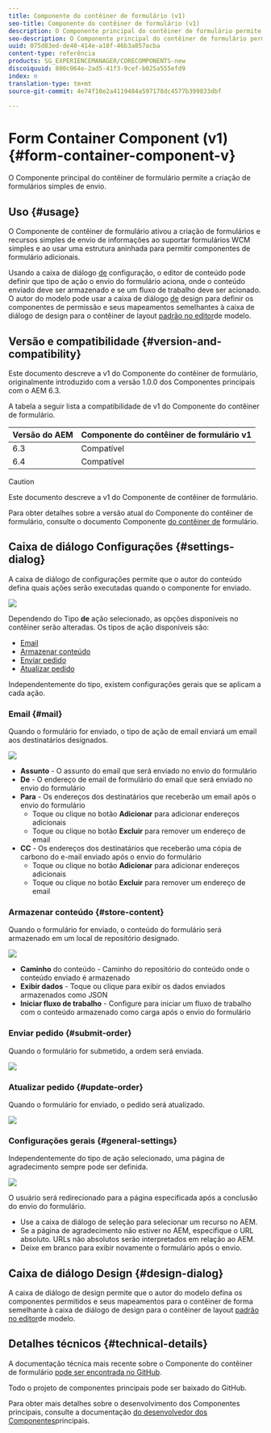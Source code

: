 ```yaml
---
title: Componente do contêiner de formulário (v1)
seo-title: Componente do contêiner de formulário (v1)
description: O Componente principal do contêiner de formulário permite a criação de formulários simples de envio.
seo-description: O Componente principal do contêiner de formulário permite a criação de formulários simples de envio.
uuid: 075d83ed-de40-414e-a18f-46b3a857acba
content-type: referência
products: SG_EXPERIENCEMANAGER/CORECOMPONENTS-new
discoiquuid: 800c064e-2ad5-41f3-9cef-b025a555efd9
index: n
translation-type: tm+mt
source-git-commit: 4e74f10e2a4119484a597178dc4577b399833dbf

---
```



# Form Container Component (v1){#form-container-component-v}

O Componente principal do contêiner de formulário permite a criação de formulários simples de envio.

## Uso {#usage}

O Componente de contêiner de formulário ativou a criação de formulários e recursos simples de envio de informações ao suportar formulários WCM simples e ao usar uma estrutura aninhada para permitir componentes de formulário adicionais.

Usando a caixa de diálogo [de](form-container-v1.md#main-pars_title) configuração, o editor de conteúdo pode definir que tipo de ação o envio do formulário aciona, onde o conteúdo enviado deve ser armazenado e se um fluxo de trabalho deve ser acionado. O autor do modelo pode usar a caixa de diálogo [de](form-container-v1.md#main-pars_title_1995166862) design para definir os componentes de permissão e seus mapeamentos semelhantes à caixa de diálogo de design para o contêiner de layout [padrão no editor](https://helpx.adobe.com/experience-manager/6-4/sites/authoring/using/templates.html#main-pars_title_1754153843)de modelo.

## Versão e compatibilidade {#version-and-compatibility}

Este documento descreve a v1 do Componente do contêiner de formulário, originalmente introduzido com a versão 1.0.0 dos Componentes principais com o AEM 6.3.

A tabela a seguir lista a compatibilidade de v1 do Componente do contêiner de formulário.

| Versão do AEM | Componente do contêiner de formulário v1 |
|--- |--- |
| 6.3 | Compatível |
| 6.4 | Compatível |

>[!CAUTION]
>
>Este documento descreve a v1 do Componente de contêiner de formulário.
>
>Para obter detalhes sobre a versão atual do Componente do contêiner de formulário, consulte o documento Componente [do contêiner de](form-container.md) formulário.

## Caixa de diálogo Configurações {#settings-dialog}

A caixa de diálogo de configurações permite que o autor do conteúdo defina quais ações serão executadas quando o componente for enviado.

![](assets/chlimage_1.png)

Dependendo do Tipo **de** ação selecionado, as opções disponíveis no contêiner serão alteradas. Os tipos de ação disponíveis são:

* [Email](form-container-v1.md#main-pars_title_966511656)
* [Armazenar conteúdo](form-container-v1.md#main-pars_title_2065985840)
* [Enviar pedido](form-container-v1.md#main-pars_title_686874527)
* [Atualizar pedido](form-container-v1.md#main-pars_title_410109286)

Independentemente do tipo, existem configurações [](form-container-v1.md#main-pars_title_375403046) gerais que se aplicam a cada ação.

### Email {#mail}

Quando o formulário for enviado, o tipo de ação de email enviará um email aos destinatários designados.

![](assets/chlimage_1-1.png)

* **Assunto** - O assunto do email que será enviado no envio do formulário
* **De** - O endereço de email de formulário do email que será enviado no envio do formulário
* **Para** - Os endereços dos destinatários que receberão um email após o envio do formulário
   * Toque ou clique no botão **Adicionar** para adicionar endereços adicionais
   * Toque ou clique no botão **Excluir** para remover um endereço de email
* **CC** - Os endereços dos destinatários que receberão uma cópia de carbono do e-mail enviado após o envio do formulário
   * Toque ou clique no botão **Adicionar** para adicionar endereços adicionais
   * Toque ou clique no botão **Excluir** para remover um endereço de email

### Armazenar conteúdo {#store-content}

Quando o formulário for enviado, o conteúdo do formulário será armazenado em um local de repositório designado.

![](assets/chlimage_1-2.png)

* **Caminho** do conteúdo - Caminho do repositório do conteúdo onde o conteúdo enviado é armazenado
* **Exibir dados** - Toque ou clique para exibir os dados enviados armazenados como JSON
* **Iniciar fluxo de trabalho** - Configure para iniciar um fluxo de trabalho com o conteúdo armazenado como carga após o envio do formulário

### Enviar pedido {#submit-order}

Quando o formulário for submetido, a ordem será enviada.

![](assets/chlimage_1-3.png)

### Atualizar pedido {#update-order}

Quando o formulário for enviado, o pedido será atualizado.

![](assets/chlimage_1-4.png)

### Configurações gerais {#general-settings}

Independentemente do tipo de ação selecionado, uma página de agradecimento sempre pode ser definida.

![](assets/chlimage_1-5.png)

O usuário será redirecionado para a página especificada após a conclusão do envio do formulário.

* Use a caixa de diálogo de seleção para selecionar um recurso no AEM.
* Se a página de agradecimento não estiver no AEM, especifique o URL absoluto. URLs não absolutos serão interpretados em relação ao AEM.
* Deixe em branco para exibir novamente o formulário após o envio.

## Caixa de diálogo Design {#design-dialog}

A caixa de diálogo de design permite que o autor do modelo defina os componentes permitidos e seus mapeamentos para o contêiner de forma semelhante à caixa de diálogo de design para o contêiner de layout [padrão no editor](https://helpx.adobe.com/experience-manager/6-4/sites/authoring/using/templates.html#main-pars_title_1754153843)de modelo.

## Detalhes técnicos {#technical-details}

A documentação técnica mais recente sobre o Componente do contêiner de formulário [pode ser encontrada no GitHub](https://github.com/adobe/aem-core-wcm-components/tree/master/content/src/content/jcr_root/apps/core/wcm/components/form/container/v1/container).

Todo o projeto de componentes principais pode ser baixado do GitHub.

Para obter mais detalhes sobre o desenvolvimento dos Componentes principais, consulte a documentação [do desenvolvedor dos Componentes](developing.md)principais.

